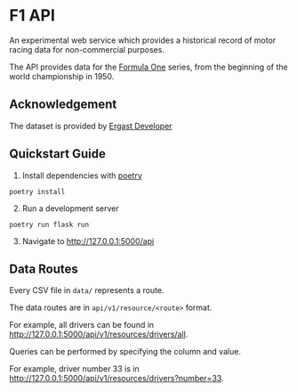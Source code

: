 # F1 API

An experimental web service which provides a historical record of motor racing
data for non-commercial purposes.

The API provides data for the [Formula One][1] series, from the beginning of
the world championship in 1950.


## Acknowledgement

The dataset is provided by [Ergast Developer][2]


## Quickstart Guide

1. Install dependencies with [poetry][3]

`poetry install`

2. Run a development server

`poetry run flask run`

3. Navigate to http://127.0.0.1:5000/api


## Data Routes

Every CSV file in `data/` represents a route.

The data routes are in `api/v1/resource/<route>` format.

For example, all drivers can be found in http://127.0.0.1:5000/api/v1/resources/drivers/all.

Queries can be performed by specifying the column and value.

For example, driver number 33 is in http://127.0.0.1:5000/api/v1/resources/drivers?number=33.


[1]: https://en.wikipedia.org/wiki/Formula_One/
[2]: http://ergast.com/mrd/
[3]: https://python-poetry.org/docs/

